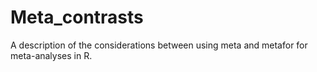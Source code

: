 # Meta_contrasts
A description of the considerations between using meta and metafor for meta-analyses in R.
